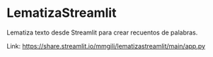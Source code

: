 # LematizaStreamlit
Lematiza texto desde Streamlit para crear recuentos de palabras.

Link:
https://share.streamlit.io/mmgili/lematizastreamlit/main/app.py
